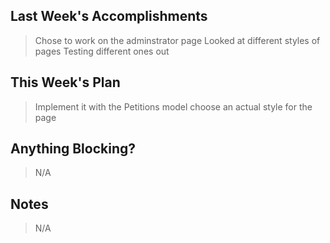 ## Last Week's Accomplishments

> Chose to work on the adminstrator page
> Looked at different styles of pages
> Testing different ones out

## This Week's Plan

> Implement it with the Petitions model
> choose an actual style for the page

## Anything Blocking?

> N/A

## Notes

> N/A
